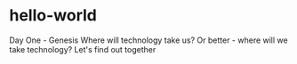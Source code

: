 # hello-world
Day One - Genesis 
Where will technology take us? Or better - where will we take technology?
Let's find out together
